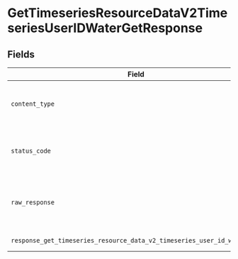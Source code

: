 # GetTimeseriesResourceDataV2TimeseriesUserIDWaterGetResponse


## Fields

| Field                                                                                          | Type                                                                                           | Required                                                                                       | Description                                                                                    |
| ---------------------------------------------------------------------------------------------- | ---------------------------------------------------------------------------------------------- | ---------------------------------------------------------------------------------------------- | ---------------------------------------------------------------------------------------------- |
| `content_type`                                                                                 | *str*                                                                                          | :heavy_check_mark:                                                                             | HTTP response content type for this operation                                                  |
| `status_code`                                                                                  | *int*                                                                                          | :heavy_check_mark:                                                                             | HTTP response status code for this operation                                                   |
| `raw_response`                                                                                 | [requests.Response](https://requests.readthedocs.io/en/latest/api/#requests.Response)          | :heavy_check_mark:                                                                             | Raw HTTP response; suitable for custom response parsing                                        |
| `response_get_timeseries_resource_data_v2_timeseries_user_id_water_get`                        | List[[shared.ClientFacingWaterTimeseries](../../models/shared/clientfacingwatertimeseries.md)] | :heavy_minus_sign:                                                                             | Successful Response                                                                            |